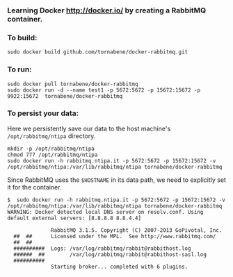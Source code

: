 ### Learning Docker http://docker.io/ by creating a RabbitMQ container.

### To build:

    sudo docker build github.com/tornabene/docker-rabbitmq.git

### To run:

    sudo docker pull tornabene/docker-rabbitmq
    sudo docker run -d --name test1 -p 5672:5672 -p 15672:15672 -p 9922:15672  tornabene/docker-rabbitmq
    
### To persist your data:

Here we persistently save our data to the host machine's ``/opt/rabbitmq/ntipa`` directory.

    mkdir -p /opt/rabbitmq/ntipa
    chmod 777 /opt/rabbitmq/ntipa
    sudo docker run -h rabbitmq.ntipa.it -p 5672:5672 -p 15672:15672 -v /opt/rabbitmq/ntipa:/var/lib/rabbitmq/ntipa tornabene/docker-rabbitmq

Since RabbitMQ uses the ``$HOSTNAME`` in its data path, we need to explicitly set it for the container.

    $  sudo docker run -h rabbitmq.ntipa.it -p 5672:5672 -p 15672:15672 -v /opt/rabbitmq/ntipa:/var/lib/rabbitmq/ntipa tornabene/docker-rabbitmq
    WARNING: Docker detected local DNS server on resolv.conf. Using default external servers: [8.8.8.8 8.8.4.4]
    
                  RabbitMQ 3.1.5. Copyright (C) 2007-2013 GoPivotal, Inc.
      ##  ##      Licensed under the MPL.  See http://www.rabbitmq.com/
      ##  ##
      ##########  Logs: /var/log/rabbitmq/rabbit@rabbithost.log
      ######  ##        /var/log/rabbitmq/rabbit@rabbithost-sasl.log
      ##########
                  Starting broker... completed with 6 plugins.
